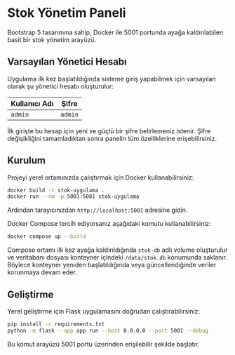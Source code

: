 # Stok Yönetim Paneli

Bootstrap 5 tasarımına sahip, Docker ile 5001 portunda ayağa kaldırılabilen basit bir stok yönetim arayüzü.

## Varsayılan Yönetici Hesabı

Uygulama ilk kez başlatıldığında sisteme giriş yapabilmek için varsayılan olarak şu yönetici hesabı oluşturulur:

| Kullanıcı Adı | Şifre |
| ------------- | ----- |
| `admin`       | `admin` |

İlk girişte bu hesap için yeni ve güçlü bir şifre belirlemeniz istenir. Şifre değişikliğini tamamladıktan sonra panelin tüm özelliklerine erişebilirsiniz.

## Kurulum

Projeyi yerel ortamınızda çalıştırmak için Docker kullanabilirsiniz:

```bash
docker build -t stok-uygulama .
docker run --rm -p 5001:5001 stok-uygulama
```

Ardından tarayıcınızdan `http://localhost:5001` adresine gidin.

Docker Compose tercih ediyorsanız aşağıdaki komutu kullanabilirsiniz:

```bash
docker compose up --build
```

Compose ortamı ilk kez ayağa kaldırıldığında `stok-db` adlı volume oluşturulur ve veritabanı dosyası konteyner içindeki `/data/stok.db` konumunda saklanır. Böylece konteyner yeniden başlatıldığında veya güncellendiğinde veriler korunmaya devam eder.

## Geliştirme

Yerel geliştirme için Flask uygulamasını doğrudan çalıştırabilirsiniz:

```bash
pip install -r requirements.txt
python -m flask --app app run --host 0.0.0.0 --port 5001 --debug
```

Bu komut arayüzü 5001 portu üzerinden erişilebilir şekilde başlatır.

